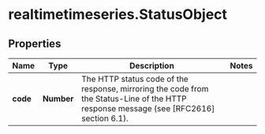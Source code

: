 # realtimetimeseries.StatusObject

## Properties

Name | Type | Description | Notes
------------ | ------------- | ------------- | -------------
**code** | **Number** | The HTTP status code of the response, mirroring the code from the Status-Line of the HTTP response message (see [RFC2616] section 6.1). | 


